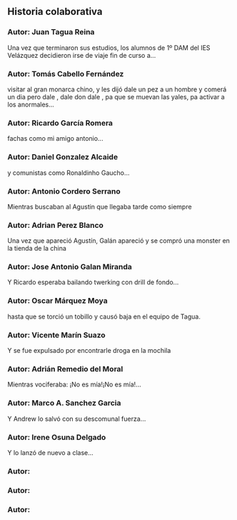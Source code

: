 ﻿## Historia colaborativa

### Autor: Juan Tagua Reina
Una vez que terminaron sus estudios, los alumnos de 1º DAM del IES Velázquez decidieron irse de viaje fin de curso a...

### Autor:  Tomás Cabello Fernández
visitar al gran monarca chino, y les dijó  dale un pez a un hombre y comerá un dia pero dale , dale don dale , pa que se muevan las yales, pa activar a los anormales...

### Autor: Ricardo García Romera 
fachas como mi amigo antonio...


### Autor: Daniel Gonzalez Alcaide
y comunistas como Ronaldinho Gaucho...


### Autor: Antonio Cordero Serrano
Mientras buscaban al Agustin que llegaba tarde como siempre

### Autor: Adrian Perez Blanco
Una vez que apareció Agustín, Galán apareció y se compró una monster
en la tienda de la china 

### Autor: Jose Antonio Galan Miranda
Y Ricardo esperaba bailando twerking con drill de fondo...

### Autor: Oscar Márquez Moya
hasta que se torció un tobillo y causó baja en el equipo de Tagua. 

### Autor: Vicente Marín Suazo
Y se fue expulsado por encontrarle droga en la mochila

### Autor: Adrián Remedio del Moral
Mientras vociferaba: ¡No es mía!¡No es mía!...

### Autor: Marco A. Sanchez Garcia
Y Andrew lo salvó con su descomunal fuerza...

### Autor: Irene Osuna Delgado
Y lo lanzó de nuevo a clase...

### Autor: 


### Autor:


### Autor:
